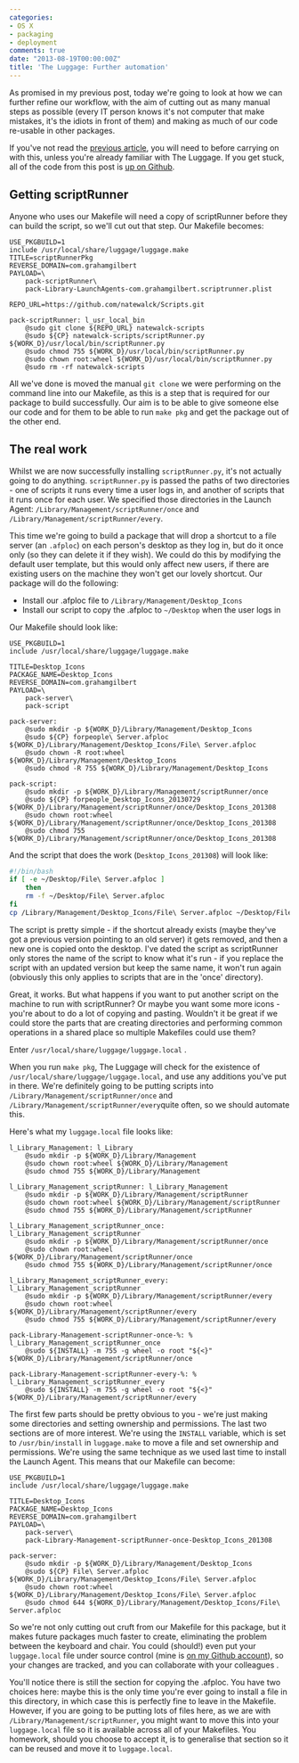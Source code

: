 ```yaml
---
categories:
- OS X
- packaging
- deployment
comments: true
date: "2013-08-19T00:00:00Z"
title: 'The Luggage: Further automation'
---
```

As promised in my previous post, today we're going to look at how we can further refine our workflow, with the aim of cutting out as many manual steps as possible (every IT person knows it's not computer that make mistakes, it's the idiots in front of them) and making as much of our code re-usable in other packages.

If you've not read the [previous article](http://grahamgilbert.com/blog/2013/08/09/the-luggage-an-introduction/), you will need to before carrying on with this, unless you're already familiar with The Luggage. If you get stuck, all of the code from this post is [up on Github](https://github.com/grahamgilbert/the-luggage-post-201308).<!--more-->

## Getting scriptRunner

Anyone who uses our Makefile will need a copy of scriptRunner before they can build the script, so we'll cut out that step. Our Makefile becomes:

```
USE_PKGBUILD=1
include /usr/local/share/luggage/luggage.make
TITLE=scriptRunnerPkg
REVERSE_DOMAIN=com.grahamgilbert
PAYLOAD=\
	pack-scriptRunner\
	pack-Library-LaunchAgents-com.grahamgilbert.scriptrunner.plist

REPO_URL=https://github.com/natewalck/Scripts.git

pack-scriptRunner: l_usr_local_bin
	@sudo git clone ${REPO_URL} natewalck-scripts
	@sudo ${CP} natewalck-scripts/scriptRunner.py ${WORK_D}/usr/local/bin/scriptRunner.py
	@sudo chmod 755 ${WORK_D}/usr/local/bin/scriptRunner.py
	@sudo chown root:wheel ${WORK_D}/usr/local/bin/scriptRunner.py
	@sudo rm -rf natewalck-scripts
```

All we've done is moved the manual ``git clone`` we were performing on the command line into our Makefile, as this is a step that is required for our package to build successfully. Our aim is to be able to give someone else our code and for them to be able to run ``make pkg`` and get the package out of the other end.

## The real work

Whilst we are now successfully installing ``scriptRunner.py``, it's not actually going to do anything. ``scriptRunner.py`` is passed the paths of two directories - one of scripts it runs every time a user logs in, and another of scripts that it runs once for each user. We specified those directories in the Launch Agent: ``/Library/Management/scriptRunner/once`` and ``/Library/Management/scriptRunner/every``.

This time we're going to build a package that will drop a shortcut to a file server (an ``.afploc``) on each person's desktop as they log in, but do it once only (so they can delete it if they wish). We could do this by modifying the default user template, but this would only affect new users, if there are existing users on the machine they won't get our lovely shortcut. Our package will do the following:

* Install our .afploc file to ``/Library/Management/Desktop_Icons``
* Install our script to copy the .afploc to ``~/Desktop`` when the user logs in

Our Makefile should look like:

```
USE_PKGBUILD=1
include /usr/local/share/luggage/luggage.make

TITLE=Desktop_Icons
PACKAGE_NAME=Desktop_Icons
REVERSE_DOMAIN=com.grahamgilbert
PAYLOAD=\
	pack-server\
	pack-script
	
pack-server:
	@sudo mkdir -p ${WORK_D}/Library/Management/Desktop_Icons
	@sudo ${CP} forpeople\ Server.afploc ${WORK_D}/Library/Management/Desktop_Icons/File\ Server.afploc
	@sudo chown -R root:wheel ${WORK_D}/Library/Management/Desktop_Icons
	@sudo chmod -R 755 ${WORK_D}/Library/Management/Desktop_Icons
	
pack-script:
	@sudo mkdir -p ${WORK_D}/Library/Management/scriptRunner/once
	@sudo ${CP} forpeople_Desktop_Icons_20130729 ${WORK_D}/Library/Management/scriptRunner/once/Desktop_Icons_201308
	@sudo chown root:wheel ${WORK_D}/Library/Management/scriptRunner/once/Desktop_Icons_201308
	@sudo chmod 755 ${WORK_D}/Library/Management/scriptRunner/once/Desktop_Icons_201308
```

And the script that does the work (``Desktop_Icons_201308``) will look like:

``` bash
#!/bin/bash
if [ -e ~/Desktop/File\ Server.afploc ]
    then
    rm -f ~/Desktop/File\ Server.afploc
fi
cp /Library/Management/Desktop_Icons/File\ Server.afploc ~/Desktop/File\ Server.afploc
```

The script is pretty simple - if the shortcut already exists (maybe they've got a previous version pointing to an old server) it gets removed, and then a new one is copied onto the desktop. I've dated the script as scriptRunner only stores the name of the script to know what it's run - if you replace the script with an updated version but keep the same name, it won't run again (obviously this only applies to scripts that are in the 'once' directory).

Great, it works. But what happens if you want to put another script on the machine to run with scriptRunner? Or maybe you want some more icons - you're about to do a lot of copying and pasting. Wouldn't it be great if we could store the parts that are creating directories and performing common operations in a shared place so multiple Makefiles could use them?

Enter ``/usr/local/share/luggage/luggage.local`` .

When you run ``make pkg``, The Luggage will check for the existence of ``/usr/local/share/luggage/luggage.local``, and use any additions you've put in there. We're definitely going to be putting scripts into ``/Library/Management/scriptRunner/once`` and ``/Library/Management/scriptRunner/every``quite often, so we should automate this.

Here's what my ``luggage.local`` file looks like:

```
l_Library_Management: l_Library
	@sudo mkdir -p ${WORK_D}/Library/Management
	@sudo chown root:wheel ${WORK_D}/Library/Management
	@sudo chmod 755 ${WORK_D}/Library/Management

l_Library_Management_scriptRunner: l_Library_Management
	@sudo mkdir -p ${WORK_D}/Library/Management/scriptRunner
	@sudo chown root:wheel ${WORK_D}/Library/Management/scriptRunner
	@sudo chmod 755 ${WORK_D}/Library/Management/scriptRunner

l_Library_Management_scriptRunner_once: l_Library_Management_scriptRunner
	@sudo mkdir -p ${WORK_D}/Library/Management/scriptRunner/once
	@sudo chown root:wheel ${WORK_D}/Library/Management/scriptRunner/once
	@sudo chmod 755 ${WORK_D}/Library/Management/scriptRunner/once
	
l_Library_Management_scriptRunner_every: l_Library_Management_scriptRunner
	@sudo mkdir -p ${WORK_D}/Library/Management/scriptRunner/every
	@sudo chown root:wheel ${WORK_D}/Library/Management/scriptRunner/every
	@sudo chmod 755 ${WORK_D}/Library/Management/scriptRunner/every

pack-Library-Management-scriptRunner-once-%: % l_Library_Management_scriptRunner_once
	@sudo ${INSTALL} -m 755 -g wheel -o root "${<}" ${WORK_D}/Library/Management/scriptRunner/once
	
pack-Library-Management-scriptRunner-every-%: % l_Library_Management_scriptRunner_every
	@sudo ${INSTALL} -m 755 -g wheel -o root "${<}" ${WORK_D}/Library/Management/scriptRunner/every
```

The first few parts should be pretty obvious to you - we're just making some directories and setting ownership and permissions. The last two sections are of more interest. We're using the ``INSTALL`` variable, which is set to ``/usr/bin/install`` in ``luggage.make`` to move a file and set ownership and permissions. We're using the same technique as we used last time to install the Launch Agent. This means that our Makefile can become:

```
USE_PKGBUILD=1
include /usr/local/share/luggage/luggage.make

TITLE=Desktop_Icons
PACKAGE_NAME=Desktop_Icons
REVERSE_DOMAIN=com.grahamgilbert
PAYLOAD=\
	pack-server\
	pack-Library-Management-scriptRunner-once-Desktop_Icons_201308
	
pack-server:
	@sudo mkdir -p ${WORK_D}/Library/Management/Desktop_Icons
	@sudo ${CP} File\ Server.afploc ${WORK_D}/Library/Management/Desktop_Icons/File\ Server.afploc
	@sudo chown root:wheel ${WORK_D}/Library/Management/Desktop_Icons/File\ Server.afploc
	@sudo chmod 644 ${WORK_D}/Library/Management/Desktop_Icons/File\ Server.afploc
```

So we're not only cutting out cruft from our Makefile for this package, but it makes future packages much faster to create, eliminating the problem between the keyboard and chair. You could (should!) even put your ``luggage.local`` file under source control (mine is [on my Github account](https://github.com/grahamgilbert/luggage_local)), so your changes are tracked, and you can collaborate with your colleagues .

You'll notice there is still the section for copying the .afploc. You have two choices here: maybe this is the only time you're ever going to install a file in this directory, in which case this is perfectly fine to leave in the Makefile. However, if you are going to be putting lots of files here, as we are with ``/Library/Management/scriptRunner``, you might want to move this into your ``luggage.local`` file so it is available across all of your Makefiles. You homework, should you choose to accept it, is to generalise that section so it can be reused and move it to ``luggage.local``.